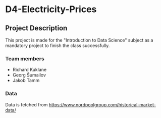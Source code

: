 # D4-Electricity-Prices
## Project Description
This project is made for the "Introduction to Data Science" subject as a mandatory project to finish the class successfully.

### Team members
 - Richard Kuklane
 - Georg Šumailov
 - Jakob Tamm

### Data
Data is fetched from https://www.nordpoolgroup.com/historical-market-data/
